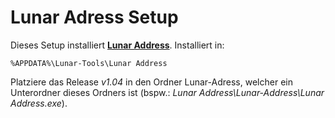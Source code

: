 Lunar Adress Setup==================Dieses Setup installiert **[Lunar Address](http://fusoya.eludevisibility.org/la/index.html)**. Installiert in:    %APPDATA%\Lunar-Tools\Lunar AddressPlatziere das Release *v1.04* in den Ordner Lunar-Adress, welcher ein Unterordner dieses Ordners ist (bspw.: *Lunar Address\Lunar-Address\Lunar Address.exe*).